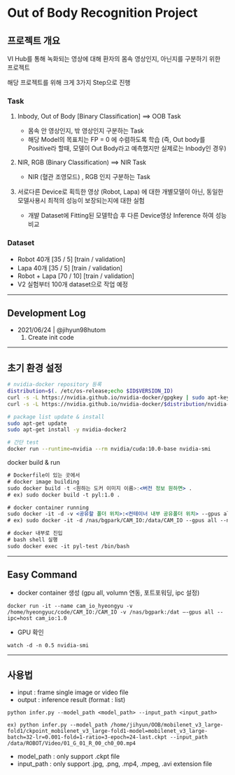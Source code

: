 # Out of Body Recognition Project

## 프로젝트 개요
VI Hub를 통해 녹화되는 영상에 대해 환자의 몸속 영상인지, 아닌지를 구분하기 위한 프로젝트

해당 프로젝트를 위해 크게 3가지 Step으로 진행

### Task
1. Inbody, Out of Body [Binary Classification] ==> OOB Task
    - 몸속 안 영상인지, 밖 영상인지 구분하는 Task
    - 해당 Model의 목표치는 FP = 0 에 수렴하도록 학습 (즉, Out body를 Positive라 할때, 모델이 Out Body라고 예측했지만 실제로는 Inbody인 경우) 
2. NIR, RGB (Binary Classification) ==> NIR Task
    - NIR (혈관 조영모드) , RGB 인지 구분하는 Task

3. 서로다른 Device로 획득한 영상 (Robot, Lapa) 에 대한 개별모델이 아닌, 동일한 모델사용시 최적의 성능이 보장되는지에 대한 실험
    - 개뱔 Dataset에 Fitting된 모델학습 후 다른 Device영상 Inference 하여 성능비교

### Dataset
- Robot 40개 [35 / 5] [train / validation]
- Lapa 40개 [35 / 5] [train / validation]
- Robot + Lapa [70 / 10] [train / validation]
- V2 실험부터 100개 dataset으로 작업 예정

--- 
## Development Log
- 2021/06/24 | @jihyun98hutom
    1. Create init code
---

## 초기 환경 설정
```bash
# nvidia-docker repository 등록
distribution=$(. /etc/os-release;echo $ID$VERSION_ID)
curl -s -L https://nvidia.github.io/nvidia-docker/gpgkey | sudo apt-key add -
curl -s -L https://nvidia.github.io/nvidia-docker/$distribution/nvidia-docker.list | sudo tee /etc/apt/sources.list.d/nvidia-docker.list

# package list update & install
sudo apt-get update
sudo apt-get install -y nvidia-docker2

# 간단 test
docker run --runtime=nvidia --rm nvidia/cuda:10.0-base nvidia-smi
```

docker build & run

```jsx
# Dockerfile이 있는 곳에서
# docker image building
sudo docker build -t <원하는 도커 이미지 이름>:<버전 정보 원하면> .
# ex) sudo docker build -t pyl:1.0 .

# docker container running
sudo docker -it -d -v <공유할 폴더 위치>:<컨테이너 내부 공유폴더 위치> --gpus all --name <원하는 컨테이너 이름> <실행하길 원하는 도커 이미지>
# ex) sudo docker -it -d /nas/bgpark/CAM_IO:/data/CAM_IO --gpus all --name pyl-test pyl:1.0

# docker 내부로 진입
# bash shell 실행
sudo docker exec -it pyl-test /bin/bash
```
--- 
## Easy Command
- docker container 생성 (gpu all, volumn 연동, 포트포워딩, ipc 설정)
```shell
docker run -it --name cam_io_hyeongyu -v /home/hyeongyuc/code/CAM_IO:/CAM_IO -v /nas/bgpark:/dat —-gpus all --ipc=host cam_io:1.0
```

- GPU 확인
```shell
watch -d -n 0.5 nvidia-smi
```
---
## 사용법
- input : frame single image or video file
- output : inference result (format : list)
```shell
python infer.py --model_path <model_path> --input_path <input_path>

ex) python infer.py --model_path /home/jihyun/OOB/mobilenet_v3_large-fold1/ckpoint_mobilenet_v3_large-fold1-model=mobilenet_v3_large-batch=32-lr=0.001-fold=1-ratio=3-epoch=24-last.ckpt --input_path /data/ROBOT/Video/01_G_01_R_00_ch0_00.mp4
```

- model_path : only support .ckpt file
- input_path : only support .jpg, .png, .mp4, .mpeg, .avi extension file